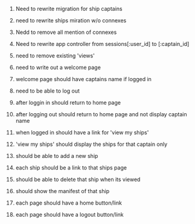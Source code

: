 1) Need to rewrite migration for ship captains

2) need to rewrite ships miration w/o connexes

3) Nedd to remove all mention of connexes

4) Need to rewrite app controller from sessions[:user_id] to [:captain_id]

5) need to remove existing 'views'

6) need to write out a welcome page

7) welcome page should have captains name if logged in

8) need to be able to log out

9) after loggin in should return to home page

10) after logging out should return to home page and not display captain name

11) when logged in should have a link for 'view my ships'

12) 'view my ships' should display the ships for that captain only

13) should be able to add a new ship

14) each ship should be a link to that ships page

15) should be able to delete that ship when its viewed

16) should show the manifest of that ship

17) each page should have a home button/link

18) each page should have a logout button/link

